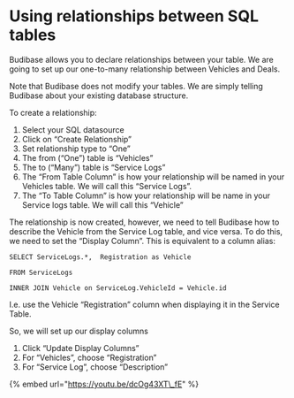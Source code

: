 # Using relationships between SQL tables

Budibase allows you to declare relationships between your table. We are going to set up our one-to-many relationship between Vehicles and Deals.  


Note that Budibase does not modify your tables. We are simply telling Budibase about your existing database structure.  


To create a relationship:

1. Select your SQL datasource
2. Click on “Create Relationship”
3. Set relationship type to “One”
4. The from \(“One”\) table is “Vehicles”
5. The to \(“Many”\) table is “Service Logs”
6. The “From Table Column” is how your relationship will be named in your Vehicles table. We will call this “Service Logs”.
7. The “To Table Column” is how your relationship will be name in your Service logs table. We will call this “Vehicle”

The relationship is now created, however, we need to tell Budibase how to describe the Vehicle from the Service Log table, and vice versa. To do this, we need to set the “Display Column”. This is equivalent to a column alias:

`SELECT ServiceLogs.*,  Registration as Vehicle` 

`FROM ServiceLogs` 

`INNER JOIN Vehicle on ServiceLog.VehicleId = Vehicle.id`  


I.e. use the Vehicle “Registration” column when displaying it in the Service Table.  


So, we will set up our display columns

1. Click “Update Display Columns”
2. For “Vehicles”, choose “Registration”
3. For “Service Log”, choose “Description”

{% embed url="https://youtu.be/dcOg43XT\_fE" %}



  


